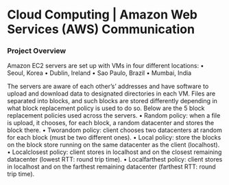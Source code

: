 # Cloud Computing | Amazon Web Services (AWS) Communication

### Project Overview

Amazon EC2 servers are set up with VMs in four different locations:
•	Seoul, Korea
•	Dublin, Ireland
•	Sao Paulo, Brazil
•	Mumbai, India

The servers are aware of each other’s’ addresses and have software to upload and download data to designated directories in each VM. 
Files are separated into blocks, and such blocks are stored differently depending in what block replacement policy is used to do so.
Below are the 5 block replacement policies used across the servers.
•	Random policy: when a file is upload, it chooses, for each block, a random datacenter and stores the block there.
•	Tworandom policy: client chooses two datacenters at random for each block (must be two different ones).
•	Local policy: store the blocks on the block store running on the same datacenter as the client (localhost). 
•	Localclosest policy: client stores in localhost and on the closest remaining datacenter (lowest RTT: round trip time).
•	Localfarthest policy: client stores in localhost and on the farthest remaining datacenter (farthest RTT: round trip time).
